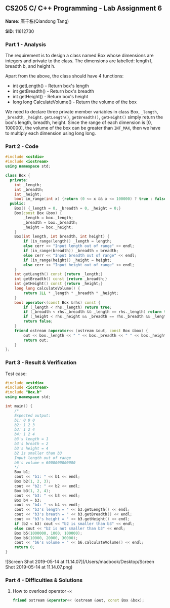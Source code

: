 ## CS205 C/ C++ Programming - Lab Assignment 6

**Name**: 唐千栋(Qiandong Tang)

**SID**: 11612730

### Part 1 - Analysis

The requirement is to design a class named Box whose dimensions are integers and private to the class. The dimensions are labelled: length l, breadth b, and height h. 

Apart from the above, the class should have 4 functions:

- int getLength() - Return box's length
- int getBreadth() - Return box's breadth
- int getHeight() - Return box's height
- long long CalculateVolume() - Return the volume of the box

We need to declare three private member variables in class Box, `_length`, `_breadth`, `_height`. `getLength()`, `getBreadth()`, `getHeight()` simply return the box's length, breadth, height. Since the range of each dimension is [0, 100000], the volume of the box can be greater than `INT_MAX`, then we have to multiply each dimension using long long.

### Part 2 - Code

```c++
#include <cstdio>
#include <iostream>
using namespace std;

class Box {
  private:
	int _length;
	int _breadth;
	int _height;
	bool in_range(int x) {return (0 <= x && x <= 100000) ? true : false;}
  public:
	Box() {_length = 0, _breadth = 0, _height = 0;}
	Box(const Box &box) {
		_length = box._length;
		_breadth = box._breadth;
		_height = box._height;
	}
	Box(int length, int breadth, int height) {
		if (in_range(length)) _length = length;
		else cerr << "Input length out of range" << endl;
		if (in_range(breadth)) _breadth = breadth;
		else cerr << "Input breadth out of range" << endl;
		if (in_range(height)) _height = height;
		else cerr << "Input height out of range" << endl;
	}
	int getLength() const {return _length;}
	int getBreadth() const {return _breadth;}
	int getHeight() const {return _height;}
	long long calculateVolume() {
		return 1LL * _length * _breadth * _height;
	}
	bool operator<(const Box &rhs) const {
		if (_length < rhs._length) return true;
		if (_breadth < rhs._breadth && _length == rhs._length) return true;
		if (_height < rhs._height && _breadth == rhs._breadth && _length == rhs._length) return true;
		return false;
	}
	friend ostream &operator<< (ostream &out, const Box &box) {
		out << box._length << " " << box._breadth << " " << box._height;
		return out;
	}
};

```

### Part 3 - Result & Verification

Test case:

```c++
#include <cstdio>
#include <iostream>
#include "Box.h"
using namespace std;

int main() {
	/*
	Expected output:
	b1: 0 0 0
	b2: 1 2 3
	b3: 1 2 4
	b4: 1 2 4
	b3's length = 1
	b3's breath = 2
	b3's height = 4
	b2 is smaller than b3
	Input length out of range
	b6's volume = 6000000000000
	*/
	Box b1;
	cout << "b1: " << b1 << endl;
	Box b2(1, 2, 3);
	cout << "b2: " << b2 << endl;
	Box b3(1, 2, 4);
	cout << "b3: " << b3 << endl;
	Box b4 = b3;
	cout << "b4: " << b4 << endl;
	cout << "b3's length = " << b3.getLength() << endl;
	cout << "b3's breath = " << b3.getBreadth() << endl;
	cout << "b3's height = " << b3.getHeight() << endl;
	if (b2 < b3) cout << "b2 is smaller than b3" << endl;
	else cout << "b2 is not smaller than b3" << endl;
	Box b5(1000000, 1000, 100000);
	Box b6(10000, 20000, 30000);
	cout << "b6's volume = " << b6.calculateVolume() << endl;
	return 0;
}

```

![Screen Shot 2019-05-14 at 11.14.07](/Users/macbook/Desktop/Screen Shot 2019-05-14 at 11.14.07.png)

### Part 4 - Difficulties & Solutions

1. How to overload operator `<< `

   ```c++
   friend ostream &operator<< (ostream &out, const Box &box);
   ```

   